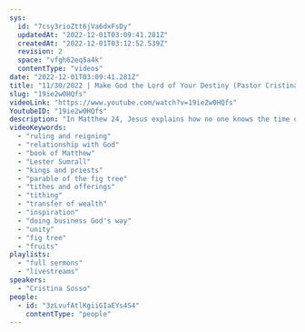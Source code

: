 ```yaml
---
sys:
  id: "7csy3rioZtt6jVa6dxFsDy"
  updatedAt: "2022-12-01T03:09:41.281Z"
  createdAt: "2022-12-01T03:12:52.539Z"
  revision: 2
  space: "vfgh62eq5a4k"
  contentType: "videos"
date: "2022-12-01T03:09:41.281Z"
title: "11/30/2022 | Make God the Lord of Your Destiny (Pastor Cristina Sosso)"
slug: "19ie2w0HQfs"
videoLink: "https://www.youtube.com/watch?v=19ie2w0HQfs"
YoutubeID: "19ie2w0HQfs"
description: "In Matthew 24, Jesus explains how no one knows the time or the hour when Son of God will come. The truth is God's move is very much the same. We do not know when God will come to inspect the fruit we have produced much like Jesus with the fig tree. We don't have any time to waste for we do not want to be taken by surprise or be unprepared when the Lord is ready to move. We must allow the Holy Spirit to guide us and lead us today! When you do this, you will start to learn what it truly means to be a kind and priest in every area of your life - including business. You will also learn what you must do to make God Lord of your life and Lord of your destiny, which is essential to be a part of the transfer of wealth influence and affluence. This sermon was delivered by Pastor Cristina Sosso at Freedom Fellowship Church International on November 30, 2022. \n"
videoKeywords:
  - "ruling and reigning"
  - "relationship with God"
  - "book of Matthew"
  - "Lester Sumrall"
  - "kings and priests"
  - "parable of the fig tree"
  - "tithes and offerings"
  - "tithing"
  - "transfer of wealth"
  - "inspiration"
  - "doing business God's way"
  - "unity"
  - "fig tree"
  - "fruits"
playlists:
  - "full sermons"
  - "livestreams"
speakers:
  - "Cristina Sosso"
people:
  - id: "3zLvufAtlKgiiGIaEYs4S4"
    contentType: "people"
---
```

